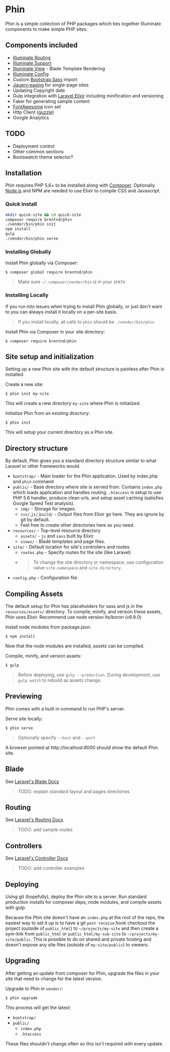 # Phin

Phin is a simple collection of PHP packages which ties together Illuminate components to make simple PHP sites.

## Components included
* [Illuminate Routing](https://github.com/illuminate/routing)
* [Illuminate Support](https://github.com/illuminate/support)
* [Illuminate View](https://github.com/illuminate/view) - Blade Template Rendering
* [Illuminate Config](https://github.com/illuminate/config)
* Custom [Bootstrap Sass](http://getbootstrap.com/css/#sass) import
* [Jquery-easing](http://gsgd.co.uk/sandbox/jquery/easing/) for single-page sites
* Updating Copyright date
* Gulp integration with [Laravel Elixir](https://github.com/laravel/elixir) including minification and versioning
* Faker for generating sample content
* [FontAwesome](http://fontawesome.io/) icon set
* Http Client ([guzzle](https://github.com/guzzle/guzzle))
* Google Analytics

## TODO
* Deployment control
* Other common sections
* Bootswatch theme selector?

## Installation

Phin requires PHP 5.6+ to be installed along with
[Composer](https://getcomposer.org/). Optionally
[Node.js](https://nodejs.org/en/) and NPM are needed to use Elixir to compile CSS and Javascript.

### Quick install
```bash
mkdir quick-site && cd quick-site
composer require brentnd/phin
./vendor/bin/phin init
npm install
gulp
./vendor/bin/phin serve
```

### Installing Globally
Install Phin globally via Composer:
```
$ composer global require brentnd/phin
```
> Make sure `~/.composer/vendor/bin` is in your `$PATH`

### Installing Locally
If you run into issues when trying to install Phin globally, or just don't want to
you can always install it locally on a per-site basis.
> If you install locally, all calls to `phin` should be `./vendor/bin/phin`

Install Phin via Composer in your site directory:
```
$ composer require brentnd/phin
```

## Site setup and initialization
Setting up a new Phin site with the default structure is painless after Phin is installed.

Create a new site:
```
$ phin init my-site
```
This will create a new directory `my-site` where Phin is initialized.

Initialize Phin from an existing directory:
```
$ phin init
```
This will setup your current directory as a Phin site.

## Directory structure
By default, Phin gives you a standard directory structure similar
to what Laravel or other frameworks would.
* `bootstrap/` - Main loader for the Phin application. Used by index.php and `phin` command
* `public/` - Base directory where site is served from. Contains `index.php` which loads application and handles routing. `.htaccess` is setup to use PHP 5.6 handler, produce clean urls, and setup asset caching (satisfies Google Speed Test analysis).
	* `img/` - Storage for images.
	* `css/`,`js/`,`build/` - Output files from Elixir go here. They are ignore by git by default.
	* Feel free to create other directories here as you need.
* `resources/` - Top-level resource directory
	* `assets/` - `js` and `sass` built by Elixir.
	* `views/` - Blade templates and page files.
* `site/` - Default location for site's controllers and routes.
	* `routes.php` - Specify routes for the site (like Laravel)
	* > To change the site directory or namespace, use configuration value `site.namespace` and `site.directory`.
* `config.php` - Configuration file.

## Compiling Assets
The default setup for Phin has placeholders for sass and js in the `resources/assets/` directory. To compile, minify, and version these assets, Phin uses Elixir. Recommend use node version lts/boron (v6.9.0)

Install node modules from package.json:
```
$ npm install
```

Now that the node modules are installed, assets can be compiled.

Compile, minify, and version assets:
```
$ gulp
```
> Before deploying, use `gulp --production`.
> During development, use `gulp watch` to rebuild as assets change.

## Previewing
Phin comes with a built in command to run PHP's server.

Serve site locally:
```
$ phin serve
```
> Optionally specify `--host` and `--port`

A browser pointed at http://localhost:8000 should show the default Phin site.

## Blade
See [Laravel's Blade Docs](https://laravel.com/docs/5.4/blade)
> TODO: explain standard layout and pages directories

## Routing
See [Laravel's Routing Docs](https://laravel.com/docs/5.4/routing)
> TODO: add sample routes

## Controllers
See [Laravel's Controller Docs](https://laravel.com/docs/5.4/controllers)
> TODO: add controller examples

## Deploying
Using git (hopefully), deploy the Phin site to a server. Run standard production installs for composer deps, node modules, and compile assets with gulp.

Because the Phin site doesn't have an `index.php` at the root of the repo, the easiest way to set it up is to have a git `post-receive` hook checkout the project (outside of `public_html`) to `~/projects/my-site` and then create a sym-link from `public_html` or `public_html/my-sub-site` to `~/projects/my-site/public`. This is possible to do on shared and private hosting and doesn't expose any site files (outside of `my-site/public`) to viewers.


## Upgrading
After getting an update from composer for Phin, upgrade the files in your site that need to change for the latest version.

Upgrade to Phin in `vendor/`:
```
$ phin upgrade
```

This process will get the latest:
* `bootstrap/`
* `public/`
	* `index.php`
	* `.htaccess`

These files shouldn't change often so this isn't required with every update.